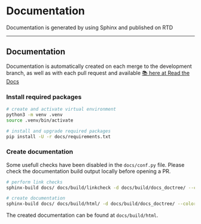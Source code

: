 # Documentation

Documentation is generated by using Sphinx and published on RTD

---------------

## Documentation

Documentation is automatically created on each merge to the development
branch, as well as with each pull request and available
[📚 here at Read the Docs][ref-rtd-micropython-winbond]

### Install required packages

```bash
# create and activate virtual environment
python3 -m venv .venv
source .venv/bin/activate

# install and upgrade required packages
pip install -U -r docs/requirements.txt
```

### Create documentation

Some usefull checks have been disabled in the `docs/conf.py` file. Please
check the documentation build output locally before opening a PR.

```bash
# perform link checks
sphinx-build docs/ docs/build/linkcheck -d docs/build/docs_doctree/ --color -blinkcheck -j auto -W

# create documentation
sphinx-build docs/ docs/build/html/ -d docs/build/docs_doctree/ --color -bhtml -j auto -W
```

The created documentation can be found at `docs/build/html`.

<!-- Links -->
[ref-rtd-micropython-winbond]: https://micropython-winbond.readthedocs.io/en/latest/
